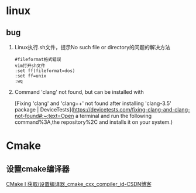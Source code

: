 # linux

## bug

1. Linux执行.sh文件，提示No such file or directory的问题的解决方法

   ```shell
   #fileformat格式错误
   vim打开sh文件
   :set ff(fileformat=dos)
   :set ff=unix
   :wq
   ```

   

2. Command 'clang' not found, but can be installed with

   [Fixing 'clang' and 'clang++' not found after installing 'clang-3.5' package | DeviceTests](https://devicetests.com/fixing-clang-and-clang-not-found#:~:text=Open a terminal and run the following command%3A,the repository%2C and installs it on your system.)



# Cmake
## 设置cmake编译器
[CMake I 获取/设置编译器_cmake_cxx_compiler_id-CSDN博客](https://blog.csdn.net/weixin_39766005/article/details/122435780)